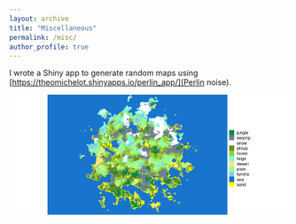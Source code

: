 ```yaml
---
layout: archive
title: "Miscellaneous"
permalink: /misc/
author_profile: true
---
```


I wrote a Shiny app to generate random maps using [https://theomichelot.shinyapps.io/perlin_app/](Perlin noise).

![study map](/images/perlin.png)
